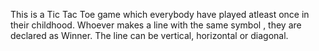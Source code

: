 This is a Tic Tac Toe game which everybody have played atleast once in their childhood. 
Whoever makes a line with the same symbol , they are declared as Winner.
The line can be vertical, horizontal or diagonal.
